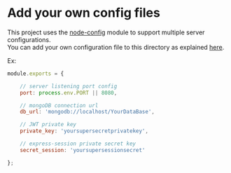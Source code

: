 # Add your own config files

This project uses the [node-config](https://github.com/lorenwest/node-config) module to support multiple server configurations.  
You can add your own configuration file to this directory as explained [here](https://github.com/lorenwest/node-config/wiki/Configuration-Files).  

Ex:

```js
module.exports = {

	// server listening port config
	port: process.env.PORT || 8080,

	// mongoDB connection url
	db_url: 'mongodb://localhost/YourDataBase',

	// JWT private key
	private_key: 'yoursupersecretprivatekey',

	// express-session private secret key
	secret_session: 'yoursupersessionsecret'

};
```
